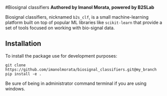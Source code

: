 #Biosignal classifiers
**Authored by Imanol Morata, powered by B2SLab**

Biosignal classifiers, nicknamed `b2s_clf`,  is a small machine-learning platform built on top 
of popular ML libraries like `scikit-learn` that provide a set of tools focused on working with 
bio-signal data.

## Installation

To install the package use for development purposes:

```
git clone https://github.com/imanolmorata/biosignal_classifiers.git@my_branch
pip install -e .

```

Be sure of being in administrator command terminal if you are using windows.
